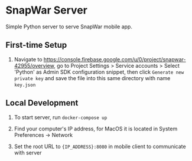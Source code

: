 # SnapWar Server

Simple Python server to serve SnapWar mobile app.

## First-time Setup

1. Navigate to https://console.firebase.google.com/u/0/project/snapwar-42955/overview,
go to Project Settings > Service accounts > Select 'Python' as Admin SDK configuration snippet,
then click `Generate new private key` and save the file into this same directory with name `key.json`

## Local Development

1. To start server, run `docker-compose up`

2. Find your computer's IP address, for MacOS it is located in System Preferences -> Network

3. Set the root URL to `{IP_ADDRESS}:8080` in mobile client to communicate with server
